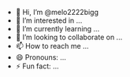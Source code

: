 - 👋 Hi, I’m @melo2222bigg
- 👀 I’m interested in ...
- 🌱 I’m currently learning ...
- 💞️ I’m looking to collaborate on ...
- 📫 How to reach me ...
- 😄 Pronouns: ...
- ⚡ Fun fact: ...

<!---
melo2222bigg/melo2222bigg is a ✨ special ✨ repository because its `README.md` (this file) appears on your GitHub profile.
You can click the Preview link to take a look at your changes.
--->
